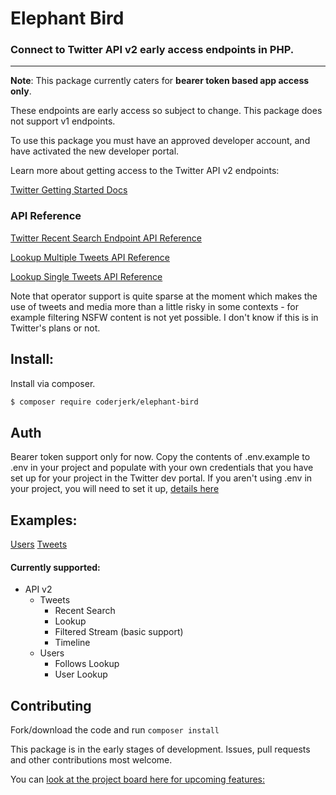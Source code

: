 # Elephant Bird

### Connect to Twitter API v2 early access endpoints in PHP.

---

**Note**: This package currently caters for **bearer token based app access only**.

These endpoints are early access so subject to change. This package does not support v1 endpoints.

To use this package you must have an approved developer account, and have activated the new developer portal.

Learn more about getting access to the Twitter API v2 endpoints:

[Twitter Getting Started Docs](https://developer.twitter.com/en/docs/twitter-api/getting-started/guide)

### API Reference

[Twitter Recent Search Endpoint API Reference](https://developer.twitter.com/en/docs/twitter-api/tweets/search/api-reference/get-tweets-search-recent)

[Lookup Multiple Tweets API Reference](https://developer.twitter.com/en/docs/twitter-api/tweets/lookup/api-reference/get-tweets)

[Lookup Single Tweets API Reference](https://developer.twitter.com/en/docs/twitter-api/tweets/lookup/api-reference/get-tweets-id)

Note that operator support is quite sparse at the moment which makes the use of tweets and media more than a little risky in some contexts - for example filtering NSFW content is not yet possible. I don't know if this is in Twitter's plans or not.

## Install:

Install via composer.

```bash
$ composer require coderjerk/elephant-bird
```

## Auth

Bearer token support only for now. Copy the contents of .env.example to .env in your project and populate with your own credentials that you have set up for your project in the Twitter dev portal. If you aren't using .env in your project, you will need to set it up, [details here](https://github.com/vlucas/phpdotenv)

## Examples:

[Users](/docs/Users.md)
[Tweets](/docs/Tweets.md)







#### Currently supported:

-   API v2
    -   Tweets
        -   Recent Search
        -   Lookup
        -   Filtered Stream (basic support)
        -   Timeline
    -   Users
        -   Follows Lookup
        -   User Lookup


## Contributing

Fork/download the code and run
`composer install`

This package is in the early stages of development. Issues, pull requests and other contributions most welcome.

You can [look at the project board here for upcoming features:](https://github.com/danieldevine/elephant-bird/projects/1)
